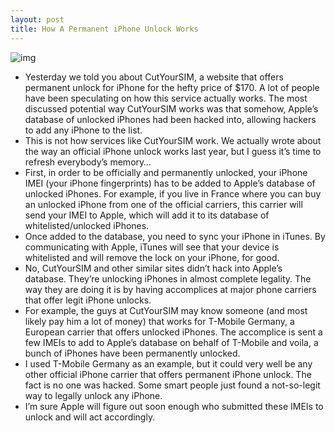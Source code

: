 ```yaml
---
layout: post
title: How A Permanent iPhone Unlock Works
---
```

![img](http://media.idownloadblog.com/wp-content/uploads/2011/04/iTunes-Unlock-e1302711508185.jpg)
* Yesterday we told you about CutYourSIM, a website that offers permanent unlock for iPhone for the hefty price of $170. A lot of people have been speculating on how this service actually works. The most discussed potential way CutYourSIM works was that somehow, Apple’s database of unlocked iPhones had been hacked into, allowing hackers to add any iPhone to the list.
* This is not how services like CutYourSIM work. We actually wrote about the way an official iPhone unlock works last year, but I guess it’s time to refresh everybody’s memory…
* First, in order to be officially and permanently unlocked, your iPhone IMEI (your iPhone fingerprints) has to be added to Apple’s database of unlocked iPhones. For example, if you live in France where you can buy an unlocked iPhone from one of the official carriers, this carrier will send your IMEI to Apple, which will add it to its database of whitelisted/unlocked iPhones.
* Once added to the database, you need to sync your iPhone in iTunes. By communicating with Apple, iTunes will see that your device is whitelisted and will remove the lock on your iPhone, for good.
* No, CutYourSIM and other similar sites didn’t hack into Apple’s database. They’re unlocking iPhones in almost complete legality. The way they are doing it is by having accomplices at major phone carriers that offer legit iPhone unlocks.
* For example, the guys at CutYourSIM may know someone (and most likely pay him a lot of money) that works for T-Mobile Germany, a European carrier that offers unlocked iPhones. The accomplice is sent a few IMEIs to add to Apple’s database on behalf of T-Mobile and voila, a bunch of iPhones have been permanently unlocked.
* I used T-Mobile Germany as an example, but it could very well be any other official iPhone carrier that offers permanent iPhone unlock. The fact is no one was hacked. Some smart people just found a not-so-legit way to legally unlock any iPhone.
* I’m sure Apple will figure out soon enough who submitted these IMEIs to unlock and will act accordingly.


